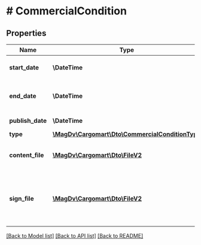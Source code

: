# # CommercialCondition

## Properties

Name | Type | Description | Notes
------------ | ------------- | ------------- | -------------
**start_date** | **\DateTime** | Дата начала срока действия | [optional]
**end_date** | **\DateTime** | Дата окончания срока действия | [optional]
**publish_date** | **\DateTime** | Дата публикации | [optional]
**type** | [**\MagDv\Cargomart\Dto\CommercialConditionType**](CommercialConditionType.md) |  |
**content_file** | [**\MagDv\Cargomart\Dto\FileV2**](FileV2.md) | Идентификатор файла с содержанием условий |
**sign_file** | [**\MagDv\Cargomart\Dto\FileV2**](FileV2.md) | Идентификатор файла с электронной подписью, которым подписан файл с условиями |

[[Back to Model list]](../../README.md#models) [[Back to API list]](../../README.md#endpoints) [[Back to README]](../../README.md)
